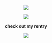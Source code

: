 <p align="center"> <img src="https://i.imgur.com/Hi6ig8D.png">
<p align="center"> <img src="https://i.imgur.com/ulxNEN9.png">
  <p align="center"> <b>check out my rentry</b>
<p align="center"> <img src="https://i.imgur.com/q6NOlR6.png">
